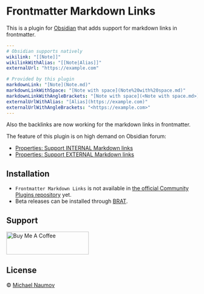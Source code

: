 # Frontmatter Markdown Links

This is a plugin for [Obsidian](https://obsidian.md/) that adds support for markdown links in frontmatter.

```yaml
---
# Obsidian supports natively
wikilink: "[[Note]]"
wikilinkWithAlias: "[[Note|Alias]]"
externalUrl: "https://example.com"

# Provided by this plugin
markdownLink: "[Note](Note.md)"
markdownLinkWithSpace: "[Note with space](Note%20with%20space.md)"
markdownLinkWithAngleBrackets: "[Note with space](<Note with space.md>)"
externalUrlWithAlias: "[Alias](https://example.com)"
externalUrlWithAngleBrackets: "<https://example.com>"
---
```

Also the backlinks are now working for the markdown links in frontmatter.

The feature of this plugin is on high demand on Obsidian forum:

- [Properties: Support INTERNAL Markdown links](https://forum.obsidian.md/t/properties-support-external-markdown-links/76918)
- [Properties: Support EXTERNAL Markdown links](https://forum.obsidian.md/t/properties-support-internal-markdown-links/63825/)

## Installation

- `Frontmatter Markdown Links` is not available in [the official Community Plugins repository](https://obsidian.md/plugins) yet.
- Beta releases can be installed through [BRAT](https://github.com/TfTHacker/obsidian42-brat).

## Support

<a href="https://www.buymeacoffee.com/mnaoumov" target="_blank"><img src="https://cdn.buymeacoffee.com/buttons/v2/default-yellow.png" alt="Buy Me A Coffee" style="height: 60px !important;width: 217px !important;"></a>

## License

© [Michael Naumov](https://github.com/mnaoumov/)

